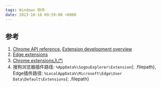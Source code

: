 ```yaml
---
tags: Windows 软件
date: 2023-10-16 09:59:00 +8000
---
```


## 参考
1. [Chrome API reference](https://developer.chrome.com/docs/extensions/reference/), [Extension development overview](https://developer.chrome.com/docs/extensions/mv3/devguide/)
2. [Edge extensions](https://learn.microsoft.com/en-us/microsoft-edge/extensions-chromium/)
3. [Chrome extensions入门](https://developer.chrome.com/docs/extensions/mv3/getstarted/)
4. 搜狗浏览器插件路径: `%AppData%\SogouExplorer\Extension`{: .filepath}, Edge插件路径: `%LocalAppData%\Microsoft\Edge\User Data\Default\Extensions`{: .filepath}
